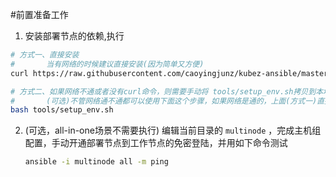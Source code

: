 #前置准备工作

1. 安装部署节点的依赖,执行

``` bash
# 方式一、直接安装
#       当有网络的时候建议直接安装(因为简单又方便)
curl https://raw.githubusercontent.com/caoyingjunz/kubez-ansible/master/tools/setup_env.sh | bash

# 方式二、如果网络不通或者没有curl命令，则需要手动将 tools/setup_env.sh拷贝到本地，并执行
#       (可选)不管网络通不通都可以使用下面这个步骤，如果网络是通的，上面(方式一)直接安装最适合你，即方便又快捷
bash tools/setup_env.sh
```

2. (可选，all-in-one场景不需要执行) 编辑当前目录的 `multinode` ，完成主机组配置，手动开通部署节点到工作节点的免密登陆，并用如下命令测试

   ``` bash
   ansible -i multinode all -m ping
   ```

